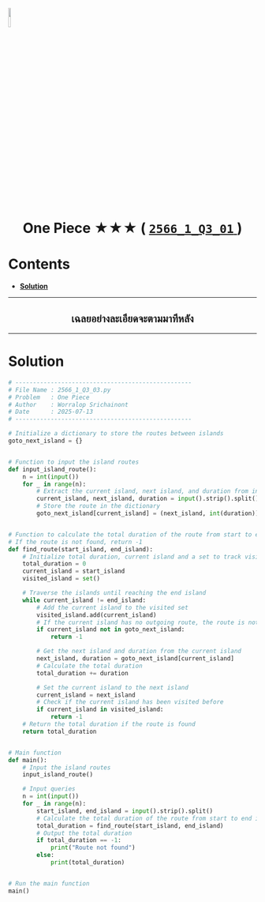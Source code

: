 <p align="left">
  <a href="../../README.md">
    <img src="../../../../Z99-OTHERS/00-common/00-back.png" style="width:10%">
  </a>
</p>

<div align="center">
  <h1>
    One Piece ★★★ (
      <a href="https://drive.google.com/file/d/1x2IVrmVc27GaYGnEhnUbKJCNJO1p6gpi/view?usp=sharing">
        <code>2566_1_Q3_01</code>
      </a>
    )
  </h1>
</div>

# Contents

-   [**Solution**](#solution)

---

<div align="center">
  <h2>เฉลยอย่างละเอียดจะตามมาทีหลัง</h2>
</div>

---

# Solution

```python
# --------------------------------------------------
# File Name : 2566_1_Q3_03.py
# Problem   : One Piece
# Author    : Worralop Srichainont
# Date      : 2025-07-13
# --------------------------------------------------

# Initialize a dictionary to store the routes between islands
goto_next_island = {}


# Function to input the island routes
def input_island_route():
    n = int(input())
    for _ in range(n):
        # Extract the current island, next island, and duration from input
        current_island, next_island, duration = input().strip().split()
        # Store the route in the dictionary
        goto_next_island[current_island] = (next_island, int(duration))


# Function to calculate the total duration of the route from start to end island
# If the route is not found, return -1
def find_route(start_island, end_island):
    # Initialize total duration, current island and a set to track visited islands
    total_duration = 0
    current_island = start_island
    visited_island = set()

    # Traverse the islands until reaching the end island
    while current_island != end_island:
        # Add the current island to the visited set
        visited_island.add(current_island)
        # If the current island has no outgoing route, the route is not exist
        if current_island not in goto_next_island:
            return -1

        # Get the next island and duration from the current island
        next_island, duration = goto_next_island[current_island]
        # Calculate the total duration
        total_duration += duration

        # Set the current island to the next island
        current_island = next_island
        # Check if the current island has been visited before
        if current_island in visited_island:
            return -1
    # Return the total duration if the route is found
    return total_duration


# Main function
def main():
    # Input the island routes
    input_island_route()

    # Input queries
    n = int(input())
    for _ in range(n):
        start_island, end_island = input().strip().split()
        # Calculate the total duration of the route from start to end island
        total_duration = find_route(start_island, end_island)
        # Output the total duration
        if total_duration == -1:
            print("Route not found")
        else:
            print(total_duration)


# Run the main function
main()
```

